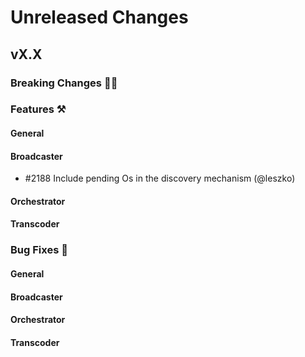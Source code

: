 # Unreleased Changes

## vX.X

### Breaking Changes 🚨🚨

### Features ⚒

#### General

#### Broadcaster

- \#2188 Include pending Os in the discovery mechanism (@leszko)

#### Orchestrator

#### Transcoder

### Bug Fixes 🐞

#### General

#### Broadcaster

#### Orchestrator

#### Transcoder
